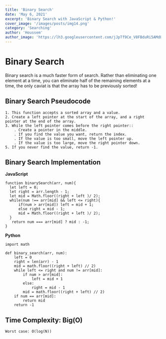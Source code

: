 ```yaml
---
title: 'Binary Search'
date: 'May 6, 2021'
excerpt: 'Binary Search with JavaScript & Python!'
cover_image: '/images/posts/img14.png'
category: 'Searching'
author: 'Houssem'
author_image: 'https://lh3.googleusercontent.com/jJpTf9Ce_V8FBduRi5AMdEQI9yr6RYUwSzR9cBTESYd4Nswd2DYM_lv0h_U7qVruLQWxAKwTVSbiaPU3fhtnZBVyLoqhc_VvXUVX3htm2THJaxYa4i6bhzA7MQJ7VgHvWoOs-Ne7Dau3EfYZ-EGT_vney6OyteVgspESDmw4t--6cXOAEFqCr9xPhuf70T-2etA3HXP9y3FldpgUqZL3GB8q00vgYP9eQmxBRICmOkxzD6CSouVT9Ew3z_c9KIh0QhHruw9CqRjXKaX_OXFky5QKacEJKg5bMSmFS0RAmFAfCjjaX-Tnzxt-dDYmSY9M7IN-x_aevOZXSGqfFLPBLI4371iz0ssW0DAfIY6iBgKGxSOjddABIR6IxzxrXfIxkx8cgPTIhuV8JUYAWT-Jpg72k7FrLDP8-ysvVV3l4rwo9nXxwka8BrmDJIerR8lKNlxvuHdAhAyaPeGybyvCwpjojJqS_duzVAiUhU8vwsfm6n5aiu3gEgAUUmzCeOhmD_JiKd_4vyiTTWM0z-5gIy_m84mml6MVIQNdTwrxEwoAc-i_EDx2Ewk9s3tESUtRlCSstJuC5EtL6EZCUOV4OnliKKX8r5H4ZRAIUYrJwcH7zFevlKQPi4M1kd0lo8NrYeLZhBkkB5kU1X6LvfI5GROKNESgiF2Lrs8DI7rVmwlltgf14BUxNIig_oj79TP7yLbnRQOBvRkOWO8o7rU6oL8=s746-no?authuser=0'
---
```


<!-- Markdow generator - https://jaspervdj.be/lorem-markdownum/ -->
# Binary Search

Binary search is a much faster form of search. Rather than eliminating one element at a time, you can eliminate half of the remaining elements at a time, the only caviat is that the array has to be previously sorted!


## Binary Search Pseudocode

    1. This function accepts a sorted array and a value.
    2. Create a left pointer at the start of the array, and a right pointer at the end of the array.
    3. While the left pointer comes before the right pointer::
        . Create a pointer in the middle.
        . If you find the value you want, return the index.
        . If the value is too small, move the left pointer up.
        . If the value is too large, move the right pointer down.
    5. If you never find the value, return -1.


## Binary Search Implementation

**JavaScript**

```javascript:
function binarySearch(arr, num){
  let left = 0;
  let right = arr.length - 1;
  let mid = Math.floor((right + left )/ 2);
  while(num !== arr[mid] && left <= right){
      if(num > arr[mid]) left = mid + 1;
      else right = mid - 1;
      mid = Math.floor((right + left )/ 2);
  }
   return num === arr[mid] ? mid : -1;
}

```

**Python**

```python:
import math

def binary_search(arr, num):
    left = 0
    right = len(arr) - 1
    mid = math.floor((right + left) // 2)
    while left <= right and num != arr[mid]:
        if num > arr[mid]:
            left = mid + 1
        else:
            right = mid - 1
        mid = math.floor((right + left) // 2)
    if num == arr[mid]:
        return mid
    return -1

```

## Time Complexity:  Big(O)
    Worst case: O(log(N))



